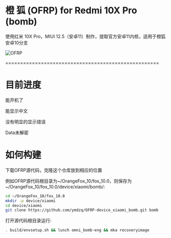 # 橙 狐 (OFRP) for Redmi 10X Pro (bomb)
使用红米 10X Pro，MIUI 12.5（安卓11）制作，提取官方安卓11内核，适用于橙狐安卓10分支

![OFRP](https://image.ibb.co/cTMWux/logo.jpg "OFRP")

====================================================

# 目前进度
能开机了

能显示中文

没有明显的显示错误

Data未解密

# 如何构建
下载OFRP源代码，克隆这个仓库放到相应的位置

例如OFRP源代码根目录为~/OrangeFox_10/fox_10.0，则保存为~/OrangeFox_10/fox_10.0/device/xiaomi/bomb/:

```bash
cd ~/OrangeFox_10/fox_10.0
mkdir -p device/xiaomi
cd device/xiaomi
git clone https://github.com/ymdzq/OFRP-device_xiaomi_bomb.git bomb
```

打开源代码根目录运行:

```bash
. build/envsetup.sh && lunch omni_bomb-eng && mka recoveryimage
```
